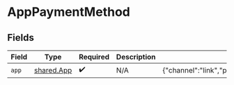 # AppPaymentMethod


## Fields

| Field                                                     | Type                                                      | Required                                                  | Description                                               | Example                                                   |
| --------------------------------------------------------- | --------------------------------------------------------- | --------------------------------------------------------- | --------------------------------------------------------- | --------------------------------------------------------- |
| `app`                                                     | [shared.App](../../models/shared/app.md)                  | :heavy_check_mark:                                        | N/A                                                       | {"channel":"link","provider":"gpay","phone":"8474090552"} |